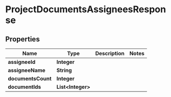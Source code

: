 

# ProjectDocumentsAssigneesResponse


## Properties

| Name | Type | Description | Notes |
|------------ | ------------- | ------------- | -------------|
|**assigneeId** | **Integer** |  |  |
|**assigneeName** | **String** |  |  |
|**documentsCount** | **Integer** |  |  |
|**documentIds** | **List&lt;Integer&gt;** |  |  |



